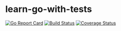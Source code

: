 # learn-go-with-tests

[![Go Report Card](https://goreportcard.com/badge/github.com/tanem/learn-go-with-tests?style=flat-square)](https://goreportcard.com/report/github.com/tanem/learn-go-with-tests)
[![Build Status](https://img.shields.io/travis/tanem/learn-go-with-tests?style=flat-square)](https://travis-ci.org/tanem/learn-go-with-tests)
[![Coverage Status](https://img.shields.io/codecov/c/github/tanem/learn-go-with-tests?style=flat-square)](https://codecov.io/gh/tanem/learn-go-with-tests)
